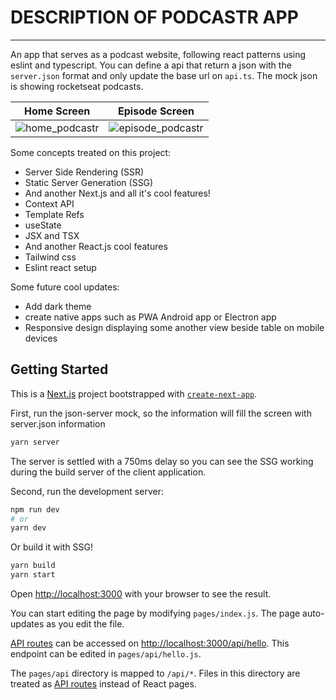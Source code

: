 # DESCRIPTION OF PODCASTR APP
---
An app that serves as a podcast website, following react patterns using eslint and typescript. You can define a api that return a json with the `server.json` format and only update the base url on `api.ts`. The mock json is showing rocketseat podcasts.

| Home Screen | Episode Screen|
:------------:|:--------------:|
![home_podcastr](https://user-images.githubusercontent.com/17517057/115971540-64e17b00-a51f-11eb-890d-d59bd6bdce2f.png)|![episode_podcastr](https://user-images.githubusercontent.com/17517057/115971587-9f4b1800-a51f-11eb-9ffc-b167de296a4b.png)

Some concepts treated on this project:
 * Server Side Rendering (SSR)
 * Static Server Generation (SSG)
 * And another Next.js and all it's cool features!
 * Context API
 * Template Refs
 * useState
 * JSX and TSX
 * And another React.js cool features
 * Tailwind css
 * Eslint react setup

Some future cool updates:
 * Add dark theme
 * create native apps such as PWA Android app or Electron app
 * Responsive design displaying some another view beside table on mobile devices

## Getting Started

This is a [Next.js](https://nextjs.org/) project bootstrapped with [`create-next-app`](https://github.com/vercel/next.js/tree/canary/packages/create-next-app).

First, run the json-server mock, so the information will fill the screen with server.json information

```bash
yarn server
```
The server is settled with a 750ms delay so you can see the SSG working during the build server of the client application.

Second, run the development server:

```bash
npm run dev
# or
yarn dev
```

Or build it with SSG!
```bash
yarn build
yarn start
```

Open [http://localhost:3000](http://localhost:3000) with your browser to see the result.

You can start editing the page by modifying `pages/index.js`. The page auto-updates as you edit the file.

[API routes](https://nextjs.org/docs/api-routes/introduction) can be accessed on [http://localhost:3000/api/hello](http://localhost:3000/api/hello). This endpoint can be edited in `pages/api/hello.js`.

The `pages/api` directory is mapped to `/api/*`. Files in this directory are treated as [API routes](https://nextjs.org/docs/api-routes/introduction) instead of React pages.


